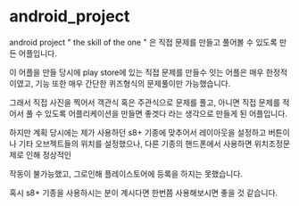 # android_project

android project " the skill of the one " 은 직접 문제를 만들고 풀어볼 수 있도록 만든 어플입니다.

이 어플을 만들 당시에 play store에 있는 직접 문제를 만들수 잇는 어플은 매우 한정적이였고, 기능 또한 매우 간단한 퀴즈형식의 문제풀이만 가능했습니다.

그래서 직접 사진을 찍어서 객관식 혹은 주관식으로 문제를 풀고, 아니면 직접 문제를 적어서 풀 수 있도록 어플리케이션을 만들면 좋겟다 라는 생각으로 만들게 된 어플입니다.

하지만 계획 당시에는 제가 사용하던 s8+ 기종에 맞추어서 레이아웃을 설정하고 버튼이나 기타 오브젝트들의 위치를 설정했으나, 다른 기종의 핸드폰에서 사용하면 위치조정문제로 인해 정상적인

작동이 불가능했고, 그로인해 플레이스토어에 등록을 하지는 못했습니다.

혹시 s8+ 기종을 사용하시는 분이 계시다면 한번쯤 사용해보시면 좋을 것 같습니다.

